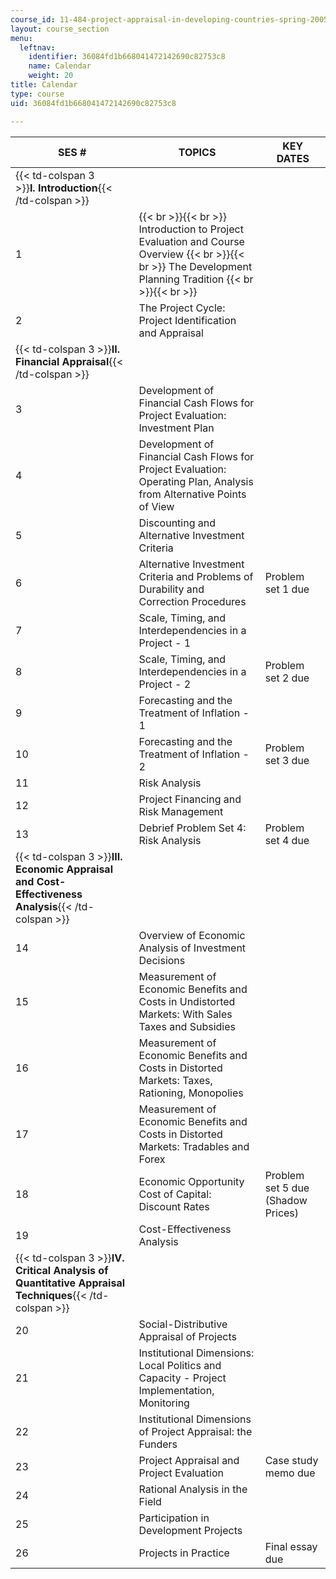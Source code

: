 ```yaml
---
course_id: 11-484-project-appraisal-in-developing-countries-spring-2005
layout: course_section
menu:
  leftnav:
    identifier: 36084fd1b668041472142690c82753c8
    name: Calendar
    weight: 20
title: Calendar
type: course
uid: 36084fd1b668041472142690c82753c8

---
```


| SES # | TOPICS | KEY DATES |
| --- | --- | --- |
| {{< td-colspan 3 >}}**I. Introduction**{{< /td-colspan >}} |||
| 1 |  {{< br >}}{{< br >}} Introduction to Project Evaluation and Course Overview {{< br >}}{{< br >}} The Development Planning Tradition {{< br >}}{{< br >}}  | &nbsp; |
| 2 | The Project Cycle: Project Identification and Appraisal | &nbsp; |
| {{< td-colspan 3 >}}**II. Financial Appraisal**{{< /td-colspan >}} |||
| 3 | Development of Financial Cash Flows for Project Evaluation: Investment Plan | &nbsp; |
| 4 | Development of Financial Cash Flows for Project Evaluation: Operating Plan, Analysis from Alternative Points of View | &nbsp; |
| 5 | Discounting and Alternative Investment Criteria | &nbsp; |
| 6 | Alternative Investment Criteria and Problems of Durability and Correction Procedures | Problem set 1 due |
| 7 | Scale, Timing, and Interdependencies in a Project - 1 | &nbsp; |
| 8 | Scale, Timing, and Interdependencies in a Project - 2 | Problem set 2 due |
| 9 | Forecasting and the Treatment of Inflation - 1 | &nbsp; |
| 10 | Forecasting and the Treatment of Inflation - 2 | Problem set 3 due |
| 11 | Risk Analysis | &nbsp; |
| 12 | Project Financing and Risk Management | &nbsp; |
| 13 | Debrief Problem Set 4: Risk Analysis | Problem set 4 due |
| {{< td-colspan 3 >}}**III. Economic Appraisal and Cost-Effectiveness Analysis**{{< /td-colspan >}} |||
| 14 | Overview of Economic Analysis of Investment Decisions | &nbsp; |
| 15 | Measurement of Economic Benefits and Costs in Undistorted Markets: With Sales Taxes and Subsidies | &nbsp; |
| 16 | Measurement of Economic Benefits and Costs in Distorted Markets: Taxes, Rationing, Monopolies | &nbsp; |
| 17 | Measurement of Economic Benefits and Costs in Distorted Markets: Tradables and Forex | &nbsp; |
| 18 | Economic Opportunity Cost of Capital: Discount Rates | Problem set 5 due (Shadow Prices) |
| 19 | Cost-Effectiveness Analysis | &nbsp; |
| {{< td-colspan 3 >}}**IV. Critical Analysis of Quantitative Appraisal Techniques**{{< /td-colspan >}} |||
| 20 | Social-Distributive Appraisal of Projects | &nbsp; |
| 21 | Institutional Dimensions: Local Politics and Capacity - Project Implementation, Monitoring | &nbsp; |
| 22 | Institutional Dimensions of Project Appraisal: the Funders | &nbsp; |
| 23 | Project Appraisal and Project Evaluation | Case study memo due |
| 24 | Rational Analysis in the Field | &nbsp; |
| 25 | Participation in Development Projects | &nbsp; |
| 26 | Projects in Practice | Final essay due